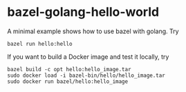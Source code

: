 # bazel-golang-hello-world

A minimal example shows how to use bazel with golang.
Try

```
bazel run hello:hello
```

If you want to build a Docker image and test it locally, try

```
bazel build -c opt hello:hello_image.tar
sudo docker load -i bazel-bin/hello/hello_image.tar
sudo docker run bazel/hello:hello_image
```
